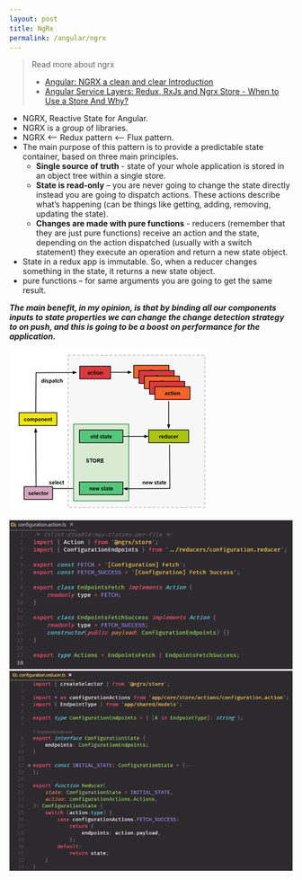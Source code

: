 ```yaml
---
layout: post
title: NgRx
permalink: /angular/ngrx
---
```



>Read more about ngrx
>* [Angular: NGRX a clean and clear Introduction](https://medium.com/frontend-fun/angular-ngrx-a-clean-and-clear-introduction-4ed61c89c1fc) 
>* [Angular Service Layers: Redux, RxJs and Ngrx Store - When to Use a Store And Why?](
https://blog.angular-university.io/angular-2-redux-ngrx-rxjs/)

* NGRX, Reactive State for Angular.
* NGRX is a group of libraries.
* NGRX <-- Redux pattern <-- Flux pattern. 
* The main purpose of this pattern is to provide a predictable state container, based on three main principles.
    - **Single source of truth** - state of your whole application is stored in an object tree within a single store.
    - **State is read-only** – you are never going to change the state directly instead you are going to dispatch actions. These actions describe what’s happening (can be things like getting, adding, removing, updating the state).
    - **Changes are made with pure functions** - reducers (remember that they are just pure functions) receive an action and the state, depending on the action dispatched (usually with a switch statement) they execute an operation and return a new state object.
* State in a redux app is immutable. So, when a reducer changes something in the state, it returns a new state object.
* pure functions – for same arguments you are going to get the same result.

***The main benefit, in my opinion, is that by binding all our components inputs to state properties we can change the change detection strategy to on push, and this is going to be a boost on performance for the application.***

![ng-rx-state-diagram](https://github.com/arpit04tripathi/files-cdn/raw/cdn/angular/ngrx-state-diagram.png)

![ngrx-code-action](https://github.com/arpit04tripathi/files-cdn/raw/cdn/angular/ngrx-code-action.png)
![ngrx-code-reducer](https://github.com/arpit04tripathi/files-cdn/raw/cdn/angular/ngrx-code-reducer.png)
